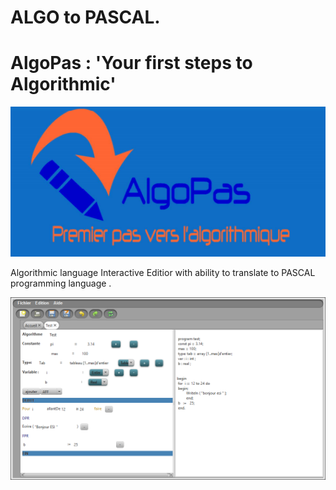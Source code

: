 # ALGO to PASCAL.
# AlgoPas : 'Your first steps to Algorithmic' 

![Alt text](/images/LOGO.png?raw=true "LOGO")


Algorithmic language Interactive Editior with ability to translate to PASCAL programming language .


![Alt text](/images/INTERFACE.png?raw=true "USER INTERFACE")
